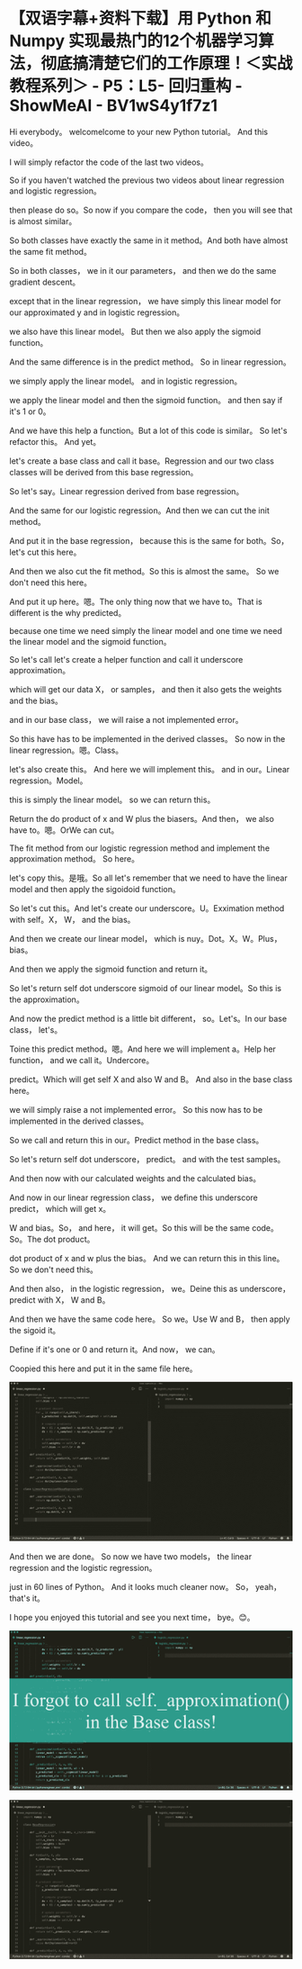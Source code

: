 # 【双语字幕+资料下载】用 Python 和 Numpy 实现最热门的12个机器学习算法，彻底搞清楚它们的工作原理！＜实战教程系列＞ - P5：L5- 回归重构 - ShowMeAI - BV1wS4y1f7z1

Hi everybody。 welcomelcome to your new Python tutorial。 And this video。

 I will simply refactor the code of the last two videos。

 So if you haven't watched the previous two videos about linear regression and logistic regression。

 then please do so。So now if you compare the code， then you will see that is almost similar。

So both classes have exactly the same in it method。And both have almost the same fit method。

 So in both classes， we in it our parameters， and then we do the same gradient descent。

 except that in the linear regression， we have simply this linear model for our approximated y and in logistic regression。

 we also have this linear model。 But then we also apply the sigmoid function。

And the same difference is in the predict method。 So in linear regression。

 we simply apply the linear model。 and in logistic regression。

 we apply the linear model and then the sigmoid function。 and then say if it's 1 or 0。

And we have this help a function。But a lot of this code is similar。 So let's refactor this。 And yet。

 let's create a base class and call it base。Regression and our two class classes will be derived from this base regression。

 So let's say。Linear regression derived from base regression。

And the same for our logistic regression。And then we can cut the init method。

And put it in the base regression， because this is the same for both。So， let's cut this here。

And then we also cut the fit method。So this is almost the same。 So we don't need this here。

And put it up here。嗯。The only thing now that we have to。That is different is the why predicted。

 because one time we need simply the linear model and one time we need the linear model and the sigmoid function。

So let's call let's create a helper function and call it underscore approximation。

 which will get our data X， or samples， and then it also gets the weights and the bias。

 and in our base class， we will raise a not implemented error。

 So this have has to be implemented in the derived classes。 So now in the linear regression。嗯。Class。

 let's also create this。 And here we will implement this。 and in our。Linear regression。Model。

 this is simply the linear model。 so we can return this。

Return the do product of x and W plus the biasers。And then， we also have to。嗯。OrWe can cut。

The fit method from our logistic regression method and implement the approximation method。 So here。

 let's copy this。是哦。So all let's remember that we need to have the linear model and then apply the sigoidoid function。

 So let's cut this。And let's create our underscore。U。Exximation method with self。X， W， and the bias。

And then we create our linear model， which is nuy。Dot。X。W。Plus， bias。

And then we apply the sigmoid function and return it。

 So let's return self dot underscore sigmoid of our linear model。So this is the approximation。

 And now the predict method is a little bit different， so。Let's。In our base class， let's。

Toine this predict method。嗯。And here we will implement a。Help her function， and we call it。Undercore。

 predict。Which will get self X and also W and B。 And also in the base class here。

 we will simply raise a not implemented error。 So this now has to be implemented in the derived classes。

 So we call and return this in our。Predict method in the base class。

 So let's return self dot underscore， predict。 and with the test samples。

 And then now with our calculated weights and the calculated bias。

And now in our linear regression class， we define this underscore predict， which will get x。

 W and bias。So， and here， it will get。So this will be the same code。So。The dot product。

 dot product of x and w plus the bias。 And we can return this in this line。 So we don't need this。

And then also， in the logistic regression， we。Deine this as underscore， predict with X， W and B。

 And then we have the same code here。 So we。Use W and B， then apply the sigoid it。

 Define if it's  one or 0 and return it。And now， we can。

Coopied this here and put it in the same file here。



![](img/8cc66a6687567bf6ad9be22465110a63_1.png)

And then we are done。 So now we have two models， the linear regression and the logistic regression。

 just in 60 lines of Python。 And it looks much cleaner now。 So， yeah， that's it。

 I hope you enjoyed this tutorial and see you next time， bye。😊。



![](img/8cc66a6687567bf6ad9be22465110a63_3.png)

![](img/8cc66a6687567bf6ad9be22465110a63_4.png)